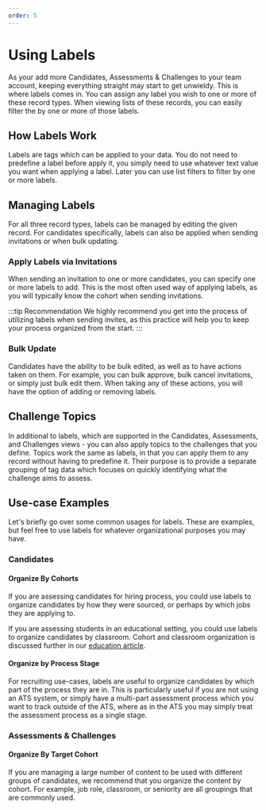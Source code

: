 ```yaml
---
order: 5
---
```

# Using Labels

As your add more Candidates, Assessments & Challenges to your team account, keeping everything straight may start to get unwieldy. This is where labels comes in. You can assign any label you wish to one or more of these record types. When viewing lists of these records, you can easily filter the by one or more of those labels.

## How Labels Work
Labels are tags which can be applied to your data. You do not need to predefine a label before apply it, you simply need to use whatever text value you want when applying a label. Later you can use list filters to filter by one or more labels.

## Managing Labels
For all three record types, labels can be managed by editing the given record. For candidates specifically, labels can also be applied when sending invitations or when bulk updating.

### Apply Labels via Invitations
When sending an invitation to one or more candidates, you can specify one or more labels to add. This is the most often used way of applying labels, as you will typically know the cohort when sending invitations.
 
:::tip Recommendation
We highly recommend you get into the process of utilizing labels when sending invites, as this practice will help you to keep your process organized from the start.
:::

### Bulk Update
Candidates have the ability to be bulk edited, as well as to have actions taken on them. For example, you can bulk approve, bulk cancel invitations, or simply just bulk edit them. When taking any of these actions, you will have the option of adding or removing labels.  
 

## Challenge Topics
In additional to labels, which are supported in the Candidates, Assessments, and Challenges views - you can also apply topics to the challenges that you define. Topics work the same as labels, in that you can apply them to any record without having to predefine it. Their purpose is to provide a separate grouping of tag data which focuses on quickly identifying what the challenge aims to assess.

## Use-case Examples
Let's briefly go over some common usages for labels. These are examples, but feel free to use labels for whatever organizational purposes you may have.

### Candidates
#### Organize By Cohorts
If you are assessing candidates for hiring process, you could use labels to organize candidates by how they were sourced, or perhaps by which jobs they are applying to.

If you are assessing students in an educational setting, you could use labels to organize candidates by classroom. Cohort and classroom organization is discussed further in our [education article](../education). 

#### Organize by Process Stage     

For recruiting use-cases, labels are useful to organize candidates by which part of the process they are in. This is particularly useful if you are not using an ATS system, or simply have a multi-part assessment process which you want to track outside of the ATS, where as in the ATS you may simply treat the assessment process as a single stage.

### Assessments & Challenges
#### Organize By Target Cohort

If you are managing a large number of content to be used with different groups of candidates, we recommend that you organize the content by cohort. For example, job role, classroom, or seniority are all groupings that are commonly used.     
 
 

